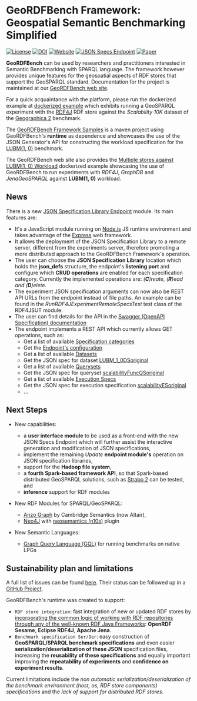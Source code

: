 # GeoRDFBench Framework: Geospatial Semantic Benchmarking Simplified

[![License](https://img.shields.io/badge/license-Apache2.0-green)](./LICENSE)
[![DOI](https://zenodo.org/badge/DOI/10.5281/zenodo.16598753.svg)](https://doi.org/10.5281/zenodo.16598753)
[![Website](https://img.shields.io/badge/website-GeoRDFBench_Framework-yellow)](https://geordfbench.di.uoa.gr/)
[![JSON Specs Endpoint](https://img.shields.io/badge/docs-JSON_Specs_Endpoint-red)](https://geordfbench.di.uoa.gr/jsonapi/api-docs/)
[![Paper](https://img.shields.io/badge/preprint-GeoRDFBench_Framework_Paper-pink)](https://doi.org/10.5281/zenodo.7906349)

**GeoRDFBench** can be used by researchers and practitioners interested in Semantic Benchmarking with SPARQL language. The framework however provides unique features for the geospatial aspects of RDF stores that support the GeoSPARQL standard. Documentation for the project is maintained at our [GeoRDFBench web site](https://geordfbench.di.uoa.gr/).

For a quick acquaintance with the platform, please run the dockerized example at [dockerized example](https://geordfbench.di.uoa.gr/rdf4j_scal10k_workload_docker_iframe.html) which exhibits running a GeoSPARQL experiment with the [RDF4J](https://rdf4j.org/) RDF store against the _Scalability 10K_ dataset of the [Geographica 2](https://geographica2.di.uoa.gr/) benchmark.

The [GeoRDFBench Framework Samples](https://github.com/tioannid/geordfbench_samples) is a maven project using GeoRDFBench's **runtime** as dependence and showcases the use of the JSON Generator's API for constructing the workload specification for the [LUBM(1, 0)](https://swat.cse.lehigh.edu/projects/lubm/) benchmark.

The GeoRDFBench web site also provides the [Multiple stores against LUBM(1, 0) Workload](https://geordfbench.di.uoa.gr/multistore_lubm_1_0_workload_docker_iframe.html) dockerized example showcasing the use of GeoRDFBench to run experiments with _RDF4J_, _GraphDB_ and _JenaGeoSPARQL_ against **LUBM(1, 0)** workload.

## News

There is a new [JSON Specification Library Endpoint](https://geordfbench.di.uoa.gr/jsonapi/) module. Its main features are:

- It's a JavaScript module running on [Node.js](https://nodejs.org) JS runtime environment and takes advantage of the [Express](https://expressjs.com) web framework.
- It allows the deployment of the JSON Specification Library to a remote server, different from the experiments server, therefore promoting a more distributed approach to the GeoRDFBench Framework's operation.
- The user can choose the **JSON Specification Library** location which holds the **json_defs** structure, the endpoint's **listening port** and configure which **CRUD operations** are enabled for each specification category. Currently the implemented operations are: _(**C**)reate, (**R**)ead and (**D**)elete_.
- The experiment JSON specification arguments can now also be REST API URLs from the endpoint instead of file paths. An example can be found in the _RunRDF4JExperimentRemoteSpecsTest_ test class of the RDF4JSUT module.
- The user can find details for the API in the [Swagger (OpenAPI Specification) documentation](https://geordfbench.di.uoa.gr/jsonapi/api-docs/)
- The endpoint implements a REST API which currently allows GET operations, such as:
  - Get a list of available [Specification categories](https://geordfbench.di.uoa.gr/jsonapi/categories)
  - Get the [Endpoint's configuration](https://geordfbench.di.uoa.gr/jsonapi/config)
  - Get a list of available [Datasets](https://geordfbench.di.uoa.gr/jsonapi/datasets)
  - Get the JSON spec for dataset [LUBM_1_0DSoriginal](https://geordfbench.di.uoa.gr/jsonapi/datasets/LUBM_1_0DSoriginal.json)
  - Get a list of available [Querysets](https://geordfbench.di.uoa.gr/jsonapi/querysets)
  - Get the JSON spec for queryset [scalabilityFuncQSoriginal](https://geordfbench.di.uoa.gr/jsonapi/querysets/scalabilityFuncQSoriginal.json)
  - Get a list of available [Execution Specs](https://geordfbench.di.uoa.gr/jsonapi/executionspecs)
  - Get the JSON spec for execution specification [scalabilityESoriginal](https://geordfbench.di.uoa.gr/jsonapi/executionspecs/scalabilityESoriginal.json)
  - ...

## Next Steps

- New capabilities:

  - a **user interface module** to be used as a front-end with the new JSON Specs Endpoint which will further assist the interactive generation and modification of JSON specifications,
  - implement the remaining _Update_ **endpoint module's** operation on JSON specification libraries,
  - support for the **Hadoop file system**,
  - a **fourth Spark-based framework API**, so that Spark-based distributed GeoSPARQL solutions,
    such as [Strabo 2](http://cgi.di.uoa.gr/~koubarak/publications/2022/strabo2.pdf) can be tested, and
  - **inference** support for RDF modules

- New RDF Modules for SPARQL/GeoSPARQL:

  - [Anzo Graph](https://docs.cambridgesemantics.com/anzo/v5.4/userdoc/Home.htm) by Cambridge Semantics (now Altair),
  - [Neo4J](https://neo4j.com/) with [neosemantics (n10s)](https://neo4j.com/labs/neosemantics/) plugin

- New Semantic Languages:
  - [Graph Query Language (GQL)](https://www.gqlstandards.org/) for running benchmarks on native LPGs

## Sustainability plan and limitations

A full list of issues can be found [here](https://github.com/tioannid/geordfbench/issues?q=is%3Aissue).
Their status can be followed up in a [GitHub Project](https://github.com/users/tioannid/projects/3).

GeoRDFBench's runtime was created to support:

- `RDF store integration`: fast integration of new or updated RDF stores by
  <ins>incorporating the common logic of working with RDF repositories through any
  of the well-known RDF Java Frameworks</ins>: **OpenRDF Sesame**, **Eclipse RDF4J**,
  **Apache Jena**.
- `Benchmark specification Ser/Der`: easy construction of **GeoSPARQL/SPARQL
  benchmark specifications** and even easier **serialization/deserialization of
  these JSON** specification files, increasing the **reusability of these
  specifications** and equally important improving the **repeatability of
  experiments** and **confidence on experiment results**.

Current limitations include the _non automatic serialization/deserialization of
the benchmark environment (host, os, RDF store components) specifications_ and
the _lack of support for distributed RDF stores_.
